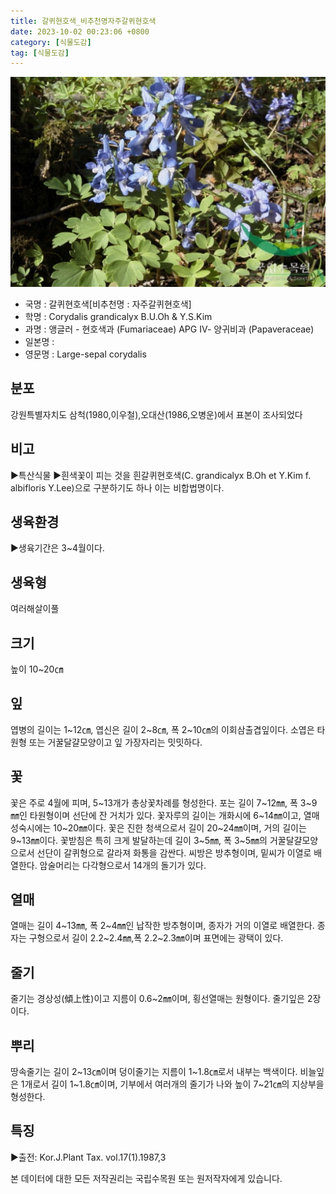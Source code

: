```yaml
---
title: 갈퀴현호색_비추천명자주갈퀴현호색
date: 2023-10-02 00:23:06 +0800
category: [식물도감]
tag: [식물도감]
---
```




![갈퀴현호색[비추천명 : 자주갈퀴현호색]](/assets/img/fileUpload/plants/basic/Papaveraceae/Corydalis/1770/1_th2.JPG)
- 국명 : 갈퀴현호색[비추천명 : 자주갈퀴현호색]
- 학명 : Corydalis grandicalyx B.U.Oh & Y.S.Kim
- 과명 : 앵글러 - 현호색과 (Fumariaceae) APG Ⅳ- 양귀비과 (Papaveraceae)
- 일본명 : 
- 영문명 : Large-sepal corydalis


## 분포
강원특별자치도 삼척(1980,이우철),오대산(1986,오병운)에서 표본이 조사되었다
## 비고
▶특산식물
▶흰색꽃이 피는 것을 흰갈퀴현호색(C. grandicalyx  B.Oh et Y.Kim f. albifloris Y.Lee)으로 구분하기도 하나 이는 비합법명이다.
## 생육환경
▶생육기간은 3~4월이다.
## 생육형
여러해살이풀
## 크기
높이 10~20㎝
## 잎
엽병의 길이는 1~12㎝, 엽신은 길이 2~8㎝, 폭 2~10㎝의 이회삼출겹잎이다. 소엽은 타원형 또는 거꿀달걀모양이고 잎 가장자리는 밋밋하다.
## 꽃
꽃은 주로 4월에 피며, 5~13개가 총상꽃차례를 형성한다. 포는 길이 7~12㎜, 폭 3~9㎜인 타원형이며 선단에 잔 거치가 있다. 꽃자루의 길이는 개화시에 6~14㎜이고, 열매성숙시에는 10~20㎜이다. 꽃은 진한 청색으로서 길이 20~24㎜이며, 거의 길이는 9~13㎜이다. 꽃받침은 특히 크게 발달하는데 길이 3~5㎜, 폭 3~5㎜의 거꿀달걀모양으로서 선단이 갈퀴형으로 갈라져 화통을 감싼다. 씨방은 방추형이며, 밑씨가 이열로 배열한다. 암술머리는 다각형으로서 14개의 돌기가 있다.
## 열매
열매는 길이 4~13㎜, 폭 2~4㎜인 납작한 방추형이며, 종자가 거의 이열로 배열한다. 종자는 구형으로서 길이 2.2~2.4㎜,폭 2.2~2.3㎜이며 표면에는 광택이 있다.
## 줄기
줄기는 경상성(傾上性)이고 지름이 0.6~2㎜이며, 횡선열매는 원형이다. 줄기잎은 2장이다.
## 뿌리
땅속줄기는 길이 2~13㎝이며 덩이줄기는 지름이 1~1.8㎝로서 내부는 백색이다. 비늘잎은 1개로서 길이 1~1.8㎝이며, 기부에서 여러개의 줄기가 나와 높이 7~21㎝의 지상부을 형성한다.
## 특징
▶출전: Kor.J.Plant Tax. vol.17(1).1987,3






본 데이터에 대한 모든 저작권리는 국립수목원 또는 원저작자에게 있습니다.
